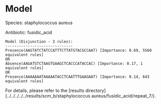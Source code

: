 
# Model

Species: staphylococcus aureus

Antibiotic: fusidic_acid

```
Model (Disjunction - 3 rules):
------------------------------
Presence(AAGTATCTATCCATTTCTTATGTACGCCAAT) [Importance: 0.69, 5560 equivalent rules]
OR
Absence(AAGATGTCTAAGTGAAGCTCACCCATACCAC) [Importance: 0.17, 1 equivalent rules]
OR
Presence(AAAAAAATAAAAATACCTCAATTTGAAGAAT) [Importance: 0.14, 643 equivalent rules]

```

For details, please refer to the [results directory](../../../../../results/scm_b/staphylococcus aureus/fusidic_acid/repeat_7/).

